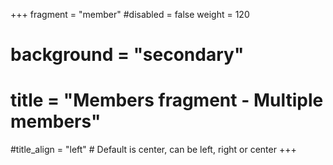 +++
fragment = "member"
#disabled = false
weight = 120
# background = "secondary"

# title = "Members fragment - Multiple members"
#title_align = "left" # Default is center, can be left, right or center
+++
